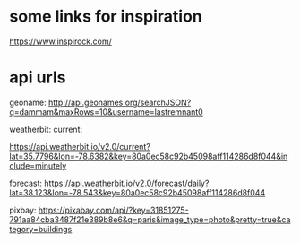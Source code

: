 # some links for inspiration

https://www.inspirock.com/

# api urls

geoname:
http://api.geonames.org/searchJSON?q=dammam&maxRows=10&username=lastremnant0

weatherbit:
current:

https://api.weatherbit.io/v2.0/current?lat=35.7796&lon=-78.6382&key=80a0ec58c92b45098aff114286d8f044&include=minutely

forecast:
https://api.weatherbit.io/v2.0/forecast/daily?lat=38.123&lon=-78.543&key=80a0ec58c92b45098aff114286d8f044

pixbay:
https://pixabay.com/api/?key=31851275-791aa84cba3487f21e389b8e6&q=paris&image_type=photo&pretty=true&category=buildings
